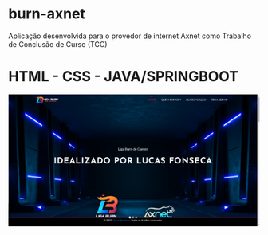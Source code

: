 # burn-axnet
Aplicação desenvolvida para o provedor de internet Axnet como Trabalho de Conclusão de Curso (TCC)
<BR>
# HTML - CSS - JAVA/SPRINGBOOT
![Imagem do projeto finalizado](burn.PNG)
